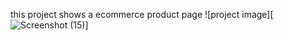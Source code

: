 this project shows a ecommerce product page
![project image][![Screenshot (15)](https://user-images.githubusercontent.com/111267947/235663575-f3c541ba-42eb-4d8c-900a-57d138fa4c1f.png)]
